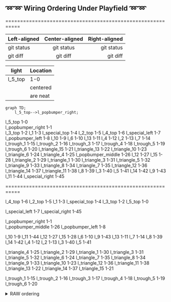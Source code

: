 ## ➿➿ Wiring Ordering Under Playfield ➿➿


===========================================================

| Left-aligned | Center-aligned | Right-aligned |
| :---         |     :---:      |          ---: |
| git status   | git status     | git status    |
| git diff     | git diff       | git diff      |

| light           | Location     
| --------------- |:-------------
| l_5_top         |     1-0
|                 | centered     
|                 | are neat     

```mermaid
graph TD;
    l_5_top-->l_popbumper_right;
```

l_5_top             1-0          
l_popbumper_right   1-1   
l_3_top			    1-2
l_1			        1-3
l_special_top		1-4
l_2_top			    1-5
l_4_top			    1-6
l_special_left      1-7
l_popbumper_left	1-8
l_10			    1-9
l_6			        1-10
l_13			    1-11
l_4			        1-12
l_2			        1-13
l_7			        1-14
l_trough_1			1-15
l_trough_2			1-16
l_trough_3			1-17
l_trough_4			1-18
l_trough_5			1-19
l_trough_6          1-20
l_triangle_15		1-21
l_triangle_13		1-22
l_triangle_10		1-23
l_triangle_6		1-24
l_triangle_4		1-25
l_popbumper_middle	1-26
l_12			    1-27
l_15			    1-28
l_triangle_2		1-29
l_triangle_1		1-30
l_triangle_3		1-31
l_triangle_5		1-32
l_triangle_9		1-33
l_triangle_8		1-34
l_triangle_7		1-35
l_triangle_12		1-36
l_triangle_14		1-37
l_triangle_11		1-38
l_8		        	1-39
l_3			        1-40
l_5			        1-41
l_14			    1-42
l_9			        1-43
l_11			    1-44
l_special_right     1-45

===========================================================

l_4_top			    1-6
l_2_top			    1-5
l_1			        1-3
l_special_top		1-4
l_3_top			    1-2
l_5_top             1-0

l_special_left      1-7
l_special_right     1-45

l_popbumper_right   1-1   
l_popbumper_middle	1-26
l_popbumper_left	1-8

l_10			    1-9
l_11			    1-44
l_12			    1-27
l_15			    1-28
l_6			        1-10
l_9			        1-43
l_13			    1-11
l_7			        1-14
l_8		        	1-39
l_14			    1-42
l_4			        1-12
l_2			        1-13
l_3			        1-40
l_5			        1-41

l_triangle_4		1-25
l_triangle_2		1-29
l_triangle_1		1-30
l_triangle_3		1-31
l_triangle_5		1-32
l_triangle_6		1-24
l_triangle_7		1-35
l_triangle_8		1-34
l_triangle_9		1-33
l_triangle_10		1-23
l_triangle_12		1-36
l_triangle_11		1-38
l_triangle_13		1-22
l_triangle_14		1-37
l_triangle_15		1-21

l_trough_1			1-15
l_trough_2			1-16
l_trough_3			1-17
l_trough_4			1-18
l_trough_5			1-19
l_trough_6          1-20

<details><summary>RAW ordering</summary>
```
(1-0) l_5_top > l_popbumper_right > l_3_top > l_1 > l_special_top > l_2_top > l_4_top > l_special_left > l_popbumper_left > l_10 > l_6 > l_13 > l_4 > l_2 > l_7 > l_trough_1 > l_trough_2 > l_trough_3 > l_trough_4 > l_trough_5 > l_trough_6 > l_triangle_15 > l_triangle_13 > l_triangle_10 > l_triangle_6 > l_triangle_4 > l_popbumper_middle > l_12 > l_15 > l_triangle_2 > l_triangle_1 > l_triangle_3 > l_triangle_5 > l_triangle_9 > l_triangle_8 > l_triangle_7 > l_triangle_12 > l_triangle_14 > l_triangle_11 > l_8 > l_3 > l_5 > l_14 > l_9 > l_11 > l_special_right
```
</details>
